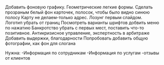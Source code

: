 Добавить фоновую графику. Геометрические легкие формы.
Сделать прозраным белый фон карточек, полосок, чтобы было видно синюю полосу
Карту не делаем-только адрес.
Лозунг первым слайдом.
Логотип убрать от границ
Посмотреть варианты шрифтов
добвить меню по нажатию
Банкротство убрать с первых мест, поставить что-то позитивное. Антикризисное управление, экспертность в арбитраже
Добавить выдержки, благодарности
Попробовать добавить общую фотографии, как фон для слогана

Нужна:
-Информация по сотрудникам
-Информация по услугам
-отзывы от клиентов
